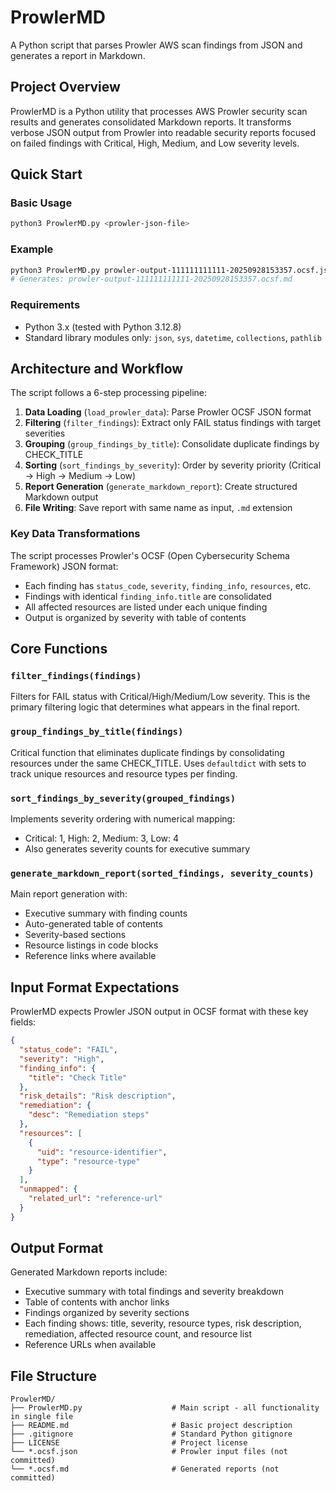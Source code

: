 # ProwlerMD
A Python script that parses Prowler AWS scan findings from JSON and generates a report in Markdown.

## Project Overview

ProwlerMD is a Python utility that processes AWS Prowler security scan results and generates consolidated Markdown reports. It transforms verbose JSON output from Prowler into readable security reports focused on failed findings with Critical, High, Medium, and Low severity levels.

## Quick Start

### Basic Usage
```bash
python3 ProwlerMD.py <prowler-json-file>
```

### Example
```bash
python3 ProwlerMD.py prowler-output-111111111111-20250928153357.ocsf.json
# Generates: prowler-output-111111111111-20250928153357.ocsf.md
```

### Requirements
- Python 3.x (tested with Python 3.12.8)
- Standard library modules only: `json`, `sys`, `datetime`, `collections`, `pathlib`

## Architecture and Workflow

The script follows a 6-step processing pipeline:

1. **Data Loading** (`load_prowler_data`): Parse Prowler OCSF JSON format
2. **Filtering** (`filter_findings`): Extract only FAIL status findings with target severities
3. **Grouping** (`group_findings_by_title`): Consolidate duplicate findings by CHECK_TITLE
4. **Sorting** (`sort_findings_by_severity`): Order by severity priority (Critical → High → Medium → Low)
5. **Report Generation** (`generate_markdown_report`): Create structured Markdown output
6. **File Writing**: Save report with same name as input, `.md` extension

### Key Data Transformations

The script processes Prowler's OCSF (Open Cybersecurity Schema Framework) JSON format:
- Each finding has `status_code`, `severity`, `finding_info`, `resources`, etc.
- Findings with identical `finding_info.title` are consolidated
- All affected resources are listed under each unique finding
- Output is organized by severity with table of contents

## Core Functions

### `filter_findings(findings)`
Filters for FAIL status with Critical/High/Medium/Low severity. This is the primary filtering logic that determines what appears in the final report.

### `group_findings_by_title(findings)`
Critical function that eliminates duplicate findings by consolidating resources under the same CHECK_TITLE. Uses `defaultdict` with sets to track unique resources and resource types per finding.

### `sort_findings_by_severity(grouped_findings)`
Implements severity ordering with numerical mapping:
- Critical: 1, High: 2, Medium: 3, Low: 4
- Also generates severity counts for executive summary

### `generate_markdown_report(sorted_findings, severity_counts)`
Main report generation with:
- Executive summary with finding counts
- Auto-generated table of contents
- Severity-based sections
- Resource listings in code blocks
- Reference links where available

## Input Format Expectations

ProwlerMD expects Prowler JSON output in OCSF format with these key fields:
```json
{
  "status_code": "FAIL",
  "severity": "High",
  "finding_info": {
    "title": "Check Title"
  },
  "risk_details": "Risk description",
  "remediation": {
    "desc": "Remediation steps"
  },
  "resources": [
    {
      "uid": "resource-identifier",
      "type": "resource-type"
    }
  ],
  "unmapped": {
    "related_url": "reference-url"
  }
}
```

## Output Format

Generated Markdown reports include:
- Executive summary with total findings and severity breakdown
- Table of contents with anchor links
- Findings organized by severity sections
- Each finding shows: title, severity, resource types, risk description, remediation, affected resource count, and resource list
- Reference URLs when available

## File Structure

```
ProwlerMD/
├── ProwlerMD.py                    # Main script - all functionality in single file
├── README.md                       # Basic project description
├── .gitignore                      # Standard Python gitignore
├── LICENSE                         # Project license
└── *.ocsf.json                     # Prowler input files (not committed)
└── *.ocsf.md                       # Generated reports (not committed)
```
